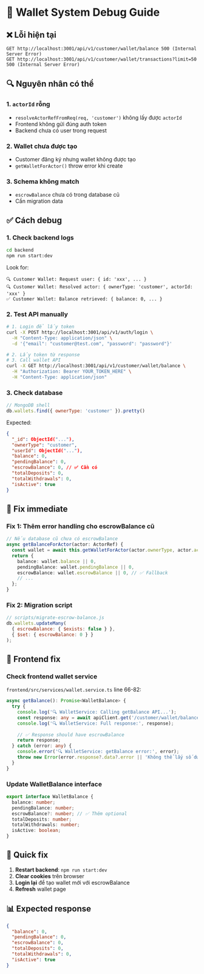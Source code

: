 # 🔧 Wallet System Debug Guide

## ❌ Lỗi hiện tại

```
GET http://localhost:3001/api/v1/customer/wallet/balance 500 (Internal Server Error)
GET http://localhost:3001/api/v1/customer/wallet/transactions?limit=50 500 (Internal Server Error)
```

## 🔍 Nguyên nhân có thể

### 1. `actorId` rỗng
- `resolveActorRefFromReq(req, 'customer')` không lấy được `actorId`
- Frontend không gửi đúng auth token
- Backend chưa có user trong request

### 2. Wallet chưa được tạo
- Customer đăng ký nhưng wallet không được tạo
- `getWalletForActor()` throw error khi create

### 3. Schema không match
- `escrowBalance` chưa có trong database cũ
- Cần migration data

## ✅ Cách debug

### 1. Check backend logs
```bash
cd backend
npm run start:dev
```

Look for:
```
🔍 Customer Wallet: Request user: { id: 'xxx', ... }
🔍 Customer Wallet: Resolved actor: { ownerType: 'customer', actorId: 'xxx' }
✅ Customer Wallet: Balance retrieved: { balance: 0, ... }
```

### 2. Test API manually
```bash
# 1. Login để lấy token
curl -X POST http://localhost:3001/api/v1/auth/login \
  -H "Content-Type: application/json" \
  -d '{"email": "customer@test.com", "password": "password"}'

# 2. Lấy token từ response
# 3. Call wallet API
curl -X GET http://localhost:3001/api/v1/customer/wallet/balance \
  -H "Authorization: Bearer YOUR_TOKEN_HERE" \
  -H "Content-Type: application/json"
```

### 3. Check database
```javascript
// MongoDB shell
db.wallets.find({ ownerType: 'customer' }).pretty()
```

Expected:
```json
{
  "_id": ObjectId("..."),
  "ownerType": "customer",
  "userId": ObjectId("..."),
  "balance": 0,
  "pendingBalance": 0,
  "escrowBalance": 0, // ✅ Cần có
  "totalDeposits": 0,
  "totalWithdrawals": 0,
  "isActive": true
}
```

## 🔧 Fix immediate

### Fix 1: Thêm error handling cho escrowBalance cũ
```typescript
// Nếu database cũ chưa có escrowBalance
async getBalanceForActor(actor: ActorRef) {
  const wallet = await this.getWalletForActor(actor.ownerType, actor.actorId);
  return {
    balance: wallet.balance || 0,
    pendingBalance: wallet.pendingBalance || 0,
    escrowBalance: wallet.escrowBalance || 0, // ✅ Fallback
    // ...
  };
}
```

### Fix 2: Migration script
```javascript
// scripts/migrate-escrow-balance.js
db.wallets.updateMany(
  { escrowBalance: { $exists: false } },
  { $set: { escrowBalance: 0 } }
);
```

## 📝 Frontend fix

### Check frontend wallet service
`frontend/src/services/wallet.service.ts` line 66-82:
```typescript
async getBalance(): Promise<WalletBalance> {
  try {
    console.log('🔍 WalletService: Calling getBalance API...');
    const response: any = await apiClient.get('/customer/wallet/balance');
    console.log('🔍 WalletService: Full response:', response);
    
    // ✅ Response should have escrowBalance
    return response;
  } catch (error: any) {
    console.error('🔍 WalletService: getBalance error:', error);
    throw new Error(error.response?.data?.error || 'Không thể lấy số dư ví');
  }
}
```

### Update WalletBalance interface
```typescript
export interface WalletBalance {
  balance: number;
  pendingBalance: number;
  escrowBalance?: number; // ✅ Thêm optional
  totalDeposits: number;
  totalWithdrawals: number;
  isActive: boolean;
}
```

## 🚀 Quick fix

1. **Restart backend**: `npm run start:dev`
2. **Clear cookies** trên browser
3. **Login lại** để tạo wallet mới với escrowBalance
4. **Refresh** wallet page

## 📊 Expected response

```json
{
  "balance": 0,
  "pendingBalance": 0,
  "escrowBalance": 0,
  "totalDeposits": 0,
  "totalWithdrawals": 0,
  "isActive": true
}
```

